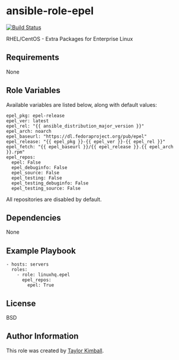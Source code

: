 # ansible-role-epel

[![Build Status](https://travis-ci.org/linuxhq/ansible-role-epel.svg?branch=master)](https://travis-ci.org/linuxhq/ansible-role-epel)

RHEL/CentOS - Extra Packages for Enterprise Linux

## Requirements

None

## Role Variables

Available variables are listed below, along with default values:

    epel_pkg: epel-release
    epel_ver: latest
    epel_rel: "{{ ansible_distribution_major_version }}"
    epel_arch: noarch
    epel_baseurl: "https://dl.fedoraproject.org/pub/epel"
    epel_release: "{{ epel_pkg }}-{{ epel_ver }}-{{ epel_rel }}"
    epel_fetch: "{{ epel_baseurl }}/{{ epel_release }}.{{ epel_arch }}.rpm"
    epel_repos:
      epel: False
      epel_debuginfo: False
      epel_source: False
      epel_testing: False
      epel_testing_debuginfo: False
      epel_testing_source: False

All repositories are disabled by default.

## Dependencies

None

## Example Playbook

    - hosts: servers
      roles:
        - role: linuxhq.epel
          epel_repos:
            epel: True

## License

BSD

## Author Information

This role was created by [Taylor Kimball](http://www.linuxhq.org).
